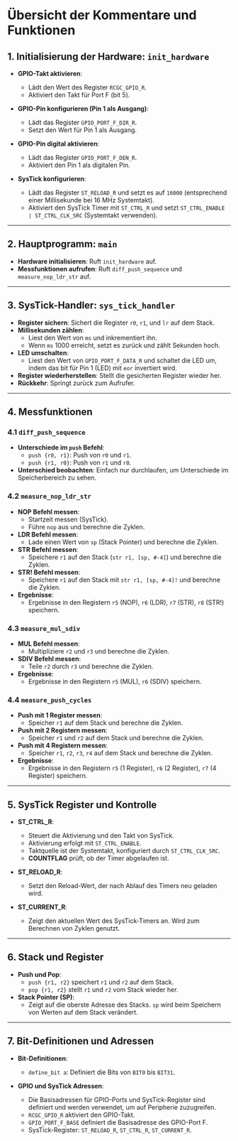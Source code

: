 # Übersicht der Kommentare und Funktionen

## 1. **Initialisierung der Hardware: `init_hardware`**

- **GPIO-Takt aktivieren**:
  - Lädt den Wert des Register `RCGC_GPIO_R`.
  - Aktiviert den Takt für Port F (bit 5).

- **GPIO-Pin konfigurieren (Pin 1 als Ausgang)**:
  - Lädt das Register `GPIO_PORT_F_DIR_R`.
  - Setzt den Wert für Pin 1 als Ausgang.

- **GPIO-Pin digital aktivieren**:
  - Lädt das Register `GPIO_PORT_F_DEN_R`.
  - Aktiviert den Pin 1 als digitalen Pin.

- **SysTick konfigurieren**:
  - Lädt das Register `ST_RELOAD_R` und setzt es auf `16000` (entsprechend einer Millisekunde bei 16 MHz Systemtakt).
  - Aktiviert den SysTick Timer mit `ST_CTRL_R` und setzt `ST_CTRL_ENABLE | ST_CTRL_CLK_SRC` (Systemtakt verwenden).

---

## 2. **Hauptprogramm: `main`**

- **Hardware initialisieren**: Ruft `init_hardware` auf.
- **Messfunktionen aufrufen**: Ruft `diff_push_sequence` und `measure_nop_ldr_str` auf.

---

## 3. **SysTick-Handler: `sys_tick_handler`**

- **Register sichern**: Sichert die Register `r0`, `r1`, und `lr` auf dem Stack.
- **Millisekunden zählen**:
  - Liest den Wert von `ms` und inkrementiert ihn.
  - Wenn `ms` 1000 erreicht, setzt es zurück und zählt Sekunden hoch.
- **LED umschalten**:
  - Liest den Wert von `GPIO_PORT_F_DATA_R` und schaltet die LED um, indem das bit für Pin 1 (LED) mit `eor` invertiert wird.
- **Register wiederherstellen**: Stellt die gesicherten Register wieder her.
- **Rückkehr**: Springt zurück zum Aufrufer.

---

## 4. **Messfunktionen**

### 4.1 **`diff_push_sequence`**

- **Unterschiede im `push` Befehl**:
  - `push {r0, r1}`: Push von `r0` und `r1`.
  - `push {r1, r0}`: Push von `r1` und `r0`.
- **Unterschied beobachten**: Einfach nur durchlaufen, um Unterschiede im Speicherbereich zu sehen.

### 4.2 **`measure_nop_ldr_str`**

- **NOP Befehl messen**:
  - Startzeit messen (SysTick).
  - Führe `nop` aus und berechne die Zyklen.
- **LDR Befehl messen**:
  - Lade einen Wert von `sp` (Stack Pointer) und berechne die Zyklen.
- **STR Befehl messen**:
  - Speichere `r1` auf den Stack (`str r1, [sp, #-4]`) und berechne die Zyklen.
- **STR! Befehl messen**:
  - Speichere `r1` auf den Stack mit `str r1, [sp, #-4]!` und berechne die Zyklen.
- **Ergebnisse**:
  - Ergebnisse in den Registern `r5` (NOP), `r6` (LDR), `r7` (STR), `r8` (STR!) speichern.

### 4.3 **`measure_mul_sdiv`**

- **MUL Befehl messen**:
  - Multipliziere `r2` und `r3` und berechne die Zyklen.
- **SDIV Befehl messen**:
  - Teile `r2` durch `r3` und berechne die Zyklen.
- **Ergebnisse**:
  - Ergebnisse in den Registern `r5` (MUL), `r6` (SDIV) speichern.

### 4.4 **`measure_push_cycles`**

- **Push mit 1 Register messen**:
  - Speicher `r1` auf dem Stack und berechne die Zyklen.
- **Push mit 2 Registern messen**:
  - Speicher `r1` und `r2` auf dem Stack und berechne die Zyklen.
- **Push mit 4 Registern messen**:
  - Speicher `r1`, `r2`, `r3`, `r4` auf dem Stack und berechne die Zyklen.
- **Ergebnisse**:
  - Ergebnisse in den Registern `r5` (1 Register), `r6` (2 Register), `r7` (4 Register) speichern.

---

## 5. **SysTick Register und Kontrolle**

- **ST_CTRL_R**:
  - Steuert die Aktivierung und den Takt von SysTick.
  - Aktivierung erfolgt mit `ST_CTRL_ENABLE`.
  - Taktquelle ist der Systemtakt, konfiguriert durch `ST_CTRL_CLK_SRC`.
  - **COUNTFLAG** prüft, ob der Timer abgelaufen ist.

- **ST_RELOAD_R**:
  - Setzt den Reload-Wert, der nach Ablauf des Timers neu geladen wird.

- **ST_CURRENT_R**:
  - Zeigt den aktuellen Wert des SysTick-Timers an. Wird zum Berechnen von Zyklen genutzt.

---

## 6. **Stack und Register**

- **Push und Pop**:
  - `push {r1, r2}` speichert `r1` und `r2` auf dem Stack.
  - `pop {r1, r2}` stellt `r1` und `r2` vom Stack wieder her.
- **Stack Pointer (SP)**:
  - Zeigt auf die oberste Adresse des Stacks. `sp` wird beim Speichern von Werten auf dem Stack verändert.

---

## 7. **Bit-Definitionen und Adressen**

- **Bit-Definitionen**:
  - `define_bit a`: Definiert die Bits von `BIT0` bis `BIT31`.

- **GPIO und SysTick Adressen**:
  - Die Basisadressen für GPIO-Ports und SysTick-Register sind definiert und werden verwendet, um auf Peripherie zuzugreifen.
  - `RCGC_GPIO_R` aktiviert den GPIO-Takt.
  - `GPIO_PORT_F_BASE` definiert die Basisadresse des GPIO-Port F.
  - SysTick-Register: `ST_RELOAD_R`, `ST_CTRL_R`, `ST_CURRENT_R`.
